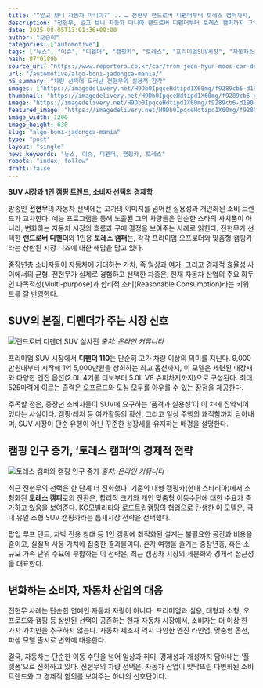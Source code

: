 ```yaml
---
title: "“알고 보니 자동차 마니아?” .. … 전현무 랜드로버 디펜더부터 토레스 캠퍼까지, 그가 선택한 車"
description: "전현무, 알고 보니 자동차 마니아 랜드로버 디펜더부터 토레스 캠퍼까지 그의 선택엔 이유가 있다 ..."
date: 2025-08-05T13:01:36+09:00
author: "오승희"
categories: ["automotive"]
tags: ["뉴스", "이슈", "디펜더", "캠핑카", "토레스", "프리미엄SUV시장", "자동차소비트렌드"]
hash: 87f0189b
source_url: "https://www.reportera.co.kr/car/from-jeon-hyun-moos-car-defender-to-torres/"
url: "/automotive/algo-boni-jadongca-mania/"
h5_summary: "차량 선택에 드러난 전현무의 실용적 감각"
images: ["https://imagedelivery.net/H9Db0IpqceHdtipd1X60mg/f9289cb6-d190-48a1-cb8b-57bd3eef9100/public", "https://imagedelivery.net/H9Db0IpqceHdtipd1X60mg/2b5f1e4d-62f5-47d9-4e86-ac5e1193de00/public", "https://imagedelivery.net/H9Db0IpqceHdtipd1X60mg/945a5401-cd18-4bba-e99b-d26d5f14da00/public"]
thumbnail: "https://imagedelivery.net/H9Db0IpqceHdtipd1X60mg/f9289cb6-d190-48a1-cb8b-57bd3eef9100/public"
image: "https://imagedelivery.net/H9Db0IpqceHdtipd1X60mg/f9289cb6-d190-48a1-cb8b-57bd3eef9100/public"
featured_image: "https://imagedelivery.net/H9Db0IpqceHdtipd1X60mg/f9289cb6-d190-48a1-cb8b-57bd3eef9100/public"
image_width: 1200
image_height: 630
slug: "algo-boni-jadongca-mania"
type: "post"
layout: "single"
news_keywords: "뉴스, 이슈, 디펜더, 캠핑카, 토레스"
robots: "index, follow"
draft: false
---
```


**SUV 시장과 1인 캠핑 트렌드, 소비자 선택의 경제학**

방송인 **전현무**의 자동차 선택에는 고가의 이미지를 넘어선 실용성과 개인화된 소비 트렌드가 교차한다. 예능 프로그램을 통해 노출된 그의 차량들은 단순한 스타의 사치품이 아니라, 변화하는 자동차 시장의 흐름과 구매 결정을 보여주는 사례로 읽힌다. 전현무가 선택한 **랜드로버 디펜더**와 1인용 **토레스 캠퍼**는, 각각 프리미엄 오프로더와 맞춤형 캠핑카라는 상반된 시장 니즈에 대한 해답을 담고 있다.

중장년층 소비자들이 자동차에 기대하는 가치, 즉 일상과 여가, 그리고 경제적 효율성 사이에서의 균형. 전현무가 실제로 경험하고 선택한 차종은, 현재 자동차 산업의 주요 화두인 다목적성(Multi-purpose)과 합리적 소비(Reasonable Consumption)라는 키워드를 잘 반영한다.

## SUV의 본질, 디펜더가 주는 시장 신호

![랜드로버 디펜더 SUV 실사진](https://imagedelivery.net/H9Db0IpqceHdtipd1X60mg/945a5401-cd18-4bba-e99b-d26d5f14da00/public)
*출처: 온라인 커뮤니티*


프리미엄 SUV 시장에서 **디펜더 110**는 단순히 고가 차량 이상의 의미를 지닌다. 9,000만원대부터 시작해 1억 5,000만원을 상회하는 최고 옵션까지, 이 모델은 세련된 내장재와 다양한 엔진 옵션(2.0L 4기통 터보부터 5.0L V8 슈퍼차저까지)으로 구성된다. 최대 525마력에 이르는 출력은 오프로드와 도심 모두를 아우를 수 있는 장점을 제공한다.

주목할 점은, 중장년 소비자들이 SUV에 요구하는 ‘품격과 실용성’이 이 차에 집약되어 있다는 사실이다. 캠핑·레저 등 여가활동의 확산, 그리고 일상 주행의 쾌적함까지 담아내며, SUV 시장이 단순 유행이 아닌 꾸준한 성장세를 유지하는 배경을 설명한다.

## 캠핑 인구 증가, ‘토레스 캠퍼’의 경제적 전략

![토레스 캠퍼와 캠핑 인구 증가](https://imagedelivery.net/H9Db0IpqceHdtipd1X60mg/2b5f1e4d-62f5-47d9-4e86-ac5e1193de00/public)
*출처: 온라인 커뮤니티*


최근 전현무의 선택은 한 단계 더 진화했다. 기존의 대형 캠핑카(현대 스타리아)에서 소형화된 **토레스 캠퍼**로의 전환은, 합리적 크기와 개인 맞춤형 이동수단에 대한 수요가 증가하고 있음을 보여준다. KG모빌리티와 로드트립캠핑의 협업으로 탄생한 이 모델은, 국내 유일 소형 SUV 캠핑카라는 틈새시장 전략을 선택했다.

팝업 루프 텐트, 차박 전용 침대 등 1인 캠핑에 최적화된 설계는 불필요한 공간과 비용을 줄이고, 실질적 사용 가치에 집중한 결과물이다. 혼자 여행을 즐기는 중장년층, 혹은 소규모 가족 단위 수요에 부합하는 이 전략은, 최근 캠핑카 시장의 세분화와 경제적 접근성을 대표한다.

## 변화하는 소비자, 자동차 산업의 대응

전현무 사례는 단순한 연예인 자동차 자랑이 아니다. 프리미엄과 실용, 대형과 소형, 오프로드와 캠핑 등 상반된 선택이 공존하는 현재 자동차 시장에서, 소비자는 더 이상 한 가지 가치만을 추구하지 않는다. 자동차 제조사 역시 다양한 엔진 라인업, 맞춤형 옵션, 파생 모델 출시로 변화에 대응한다.

결국, 자동차는 단순한 이동 수단을 넘어 일상과 취미, 경제성과 개성까지 담아내는 ‘플랫폼’으로 진화하고 있다. 전현무의 차량 선택은, 자동차 산업이 맞닥뜨린 다변화된 소비 트렌드와 그 경제적 함의를 보여주는 하나의 신호탄이다.
